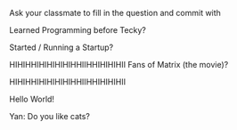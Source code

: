 Ask your classmate to fill in the question and commit with 

Learned Programming before Tecky? 

Started / Running a Startup? 

HIHIHHIHIHIHIHIHHIIHHIHIHIHII
Fans of Matrix (the movie)? 

HIHIHHIHIHIHIHIHHIIHHIHIHIHII

Hello World!

Yan: Do you like cats?